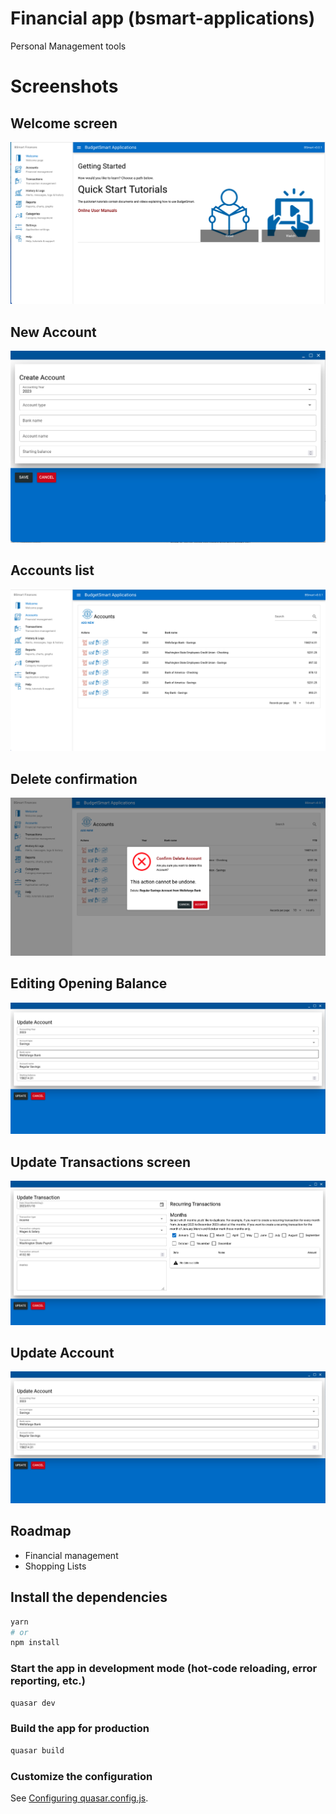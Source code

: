 # Financial app (bsmart-applications)

Personal Management tools

# Screenshots


## Welcome screen
![](src/pages/Docs/images/welcome-screen.png)

## New Account

![](src/pages/Docs/images/create-new-account-screen.png)

## Accounts list
![](src/pages/Docs/images/Accounts-list-screen.png)



## Delete confirmation
![](src/pages/Docs/images/delete-confirmation-screen.png)


## Editing Opening Balance

![](src/pages/Docs/images/update-opening-balance-screen.png)


## Update Transactions screen
![](src/pages/Docs/images/update-transaction-screen.png)


## Update Account
![](src/pages/Docs/images/update-opening-balance-screen.png)


## Roadmap
- Financial management
- Shopping Lists


## Install the dependencies
```bash
yarn
# or
npm install
```

### Start the app in development mode (hot-code reloading, error reporting, etc.)
```bash
quasar dev
```


### Build the app for production
```bash
quasar build
```

### Customize the configuration
See [Configuring quasar.config.js](https://v2.quasar.dev/quasar-cli-vite/quasar-config-js).
